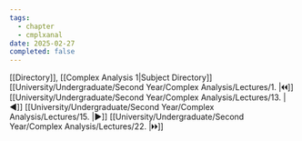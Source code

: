 ```yaml
---
tags:
  - chapter
  - cmplxanal
date: 2025-02-27
completed: false
---
```

[[Directory]], [[Complex Analysis 1|Subject Directory]]
[[University/Undergraduate/Second Year/Complex Analysis/Lectures/1. |🞀🞀]] [[University/Undergraduate/Second Year/Complex Analysis/Lectures/13. |◀]] [[University/Undergraduate/Second Year/Complex Analysis/Lectures/15. |▶]] [[University/Undergraduate/Second Year/Complex Analysis/Lectures/22. |🞂🞂]]
# 
## 
### 